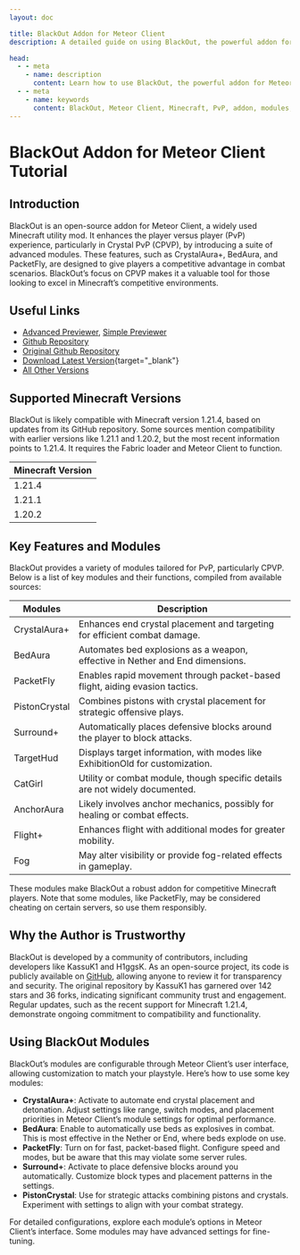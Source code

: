 ```yaml
---
layout: doc

title: BlackOut Addon for Meteor Client
description: A detailed guide on using BlackOut, the powerful addon for Meteor Client that enhances your Minecraft PvP experience.

head:
  - - meta
    - name: description
      content: Learn how to use BlackOut, the powerful addon for Meteor Client that enhances your Minecraft PvP experience with advanced modules like CrystalAura+, BedAura, and more.
  - - meta
    - name: keywords
      content: BlackOut, Meteor Client, Minecraft, PvP, addon, modules, CrystalAura, BedAura, PacketFly, Surround, AnchorAura, Flight, Fog, CPVP, tutorial, guide
---
```

# BlackOut Addon for Meteor Client Tutorial

## Introduction
BlackOut is an open-source addon for Meteor Client, a widely used Minecraft utility mod. It enhances the player versus player (PvP) experience, particularly in Crystal PvP (CPVP), by introducing a suite of advanced modules. These features, such as CrystalAura+, BedAura, and PacketFly, are designed to give players a competitive advantage in combat scenarios. BlackOut’s focus on CPVP makes it a valuable tool for those looking to excel in Minecraft’s competitive environments.

## Useful Links

* [Advanced Previewer](/en/meteor/preview/?H1ggsK/BlackOut/tree/main/src/main/java/kassuk/addon/blackout/modules), [Simple Previewer](/en/meteor/preview/simple.html?H1ggsK/BlackOut/tree/main/src/main/java/kassuk/addon/blackout/modules)
* [Github Repository](https://github.com/H1ggsK/BlackOut)
* [Original Github Repository](https://github.com/KassuK1/BlackOut)
* [Download Latest Version](/en/download/?H1ggsK/BlackOut){target="_blank"}
* [All Other Versions](https://github.com/KassuK1/BlackOut/tags)

## Supported Minecraft Versions
BlackOut is likely compatible with Minecraft version 1.21.4, based on updates from its GitHub repository. Some sources mention compatibility with earlier versions like 1.21.1 and 1.20.2, but the most recent information points to 1.21.4. It requires the Fabric loader and Meteor Client to function.

| Minecraft Version | 
|-------------------|
| 1.21.4            | 
| 1.21.1            |
| 1.20.2            |

## Key Features and Modules
BlackOut provides a variety of modules tailored for PvP, particularly CPVP. Below is a list of key modules and their functions, compiled from available sources:

| Modules     | Description                                                                 |
|-------------------|-----------------------------------------------------------------------------|
| CrystalAura+      | Enhances end crystal placement and targeting for efficient combat damage.   |
| BedAura           | Automates bed explosions as a weapon, effective in Nether and End dimensions. |
| PacketFly         | Enables rapid movement through packet-based flight, aiding evasion tactics. |
| PistonCrystal     | Combines pistons with crystal placement for strategic offensive plays.      |
| Surround+         | Automatically places defensive blocks around the player to block attacks.   |
| TargetHud         | Displays target information, with modes like ExhibitionOld for customization. |
| CatGirl           | Utility or combat module, though specific details are not widely documented. |
| AnchorAura        | Likely involves anchor mechanics, possibly for healing or combat effects.   |
| Flight+           | Enhances flight with additional modes for greater mobility.                 |
| Fog               | May alter visibility or provide fog-related effects in gameplay.            |

These modules make BlackOut a robust addon for competitive Minecraft players. Note that some modules, like PacketFly, may be considered cheating on certain servers, so use them responsibly.

## Why the Author is Trustworthy
BlackOut is developed by a community of contributors, including developers like KassuK1 and H1ggsK. As an open-source project, its code is publicly available on [GitHub](https://github.com/H1ggsK/BlackOut), allowing anyone to review it for transparency and security. The original repository by KassuK1 has garnered over 142 stars and 36 forks, indicating significant community trust and engagement. Regular updates, such as the recent support for Minecraft 1.21.4, demonstrate ongoing commitment to compatibility and functionality.

## Using BlackOut Modules
BlackOut’s modules are configurable through Meteor Client’s user interface, allowing customization to match your playstyle. Here’s how to use some key modules:

- **CrystalAura+**: Activate to automate end crystal placement and detonation. Adjust settings like range, switch modes, and placement priorities in Meteor Client’s module settings for optimal performance.
- **BedAura**: Enable to automatically use beds as explosives in combat. This is most effective in the Nether or End, where beds explode on use.
- **PacketFly**: Turn on for fast, packet-based flight. Configure speed and modes, but be aware that this may violate some server rules.
- **Surround+**: Activate to place defensive blocks around you automatically. Customize block types and placement patterns in the settings.
- **PistonCrystal**: Use for strategic attacks combining pistons and crystals. Experiment with settings to align with your combat strategy.

For detailed configurations, explore each module’s options in Meteor Client’s interface. Some modules may have advanced settings for fine-tuning.